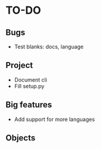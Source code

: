 # TO-DO

## Bugs
* Test blanks: docs, language

## Project
* Document cli
* Fill setup.py

## Big features
* Add support for more languages

## Objects
